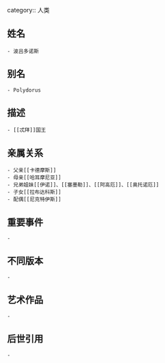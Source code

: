 category:: 人类
## 姓名
	- 波吕多诺斯
## 别名
	- Polydorus
## 描述
	- [[忒拜]]国王
## 亲属关系
	- 父亲[[卡德摩斯]]
	- 母亲[[哈耳摩尼亚]]
	- 兄弟姐妹[[伊诺]]、[[塞墨勒]]、[[阿高厄]]、[[奥托诺厄]]
	- 子女[[拉布达科斯]]
	- 配偶[[尼克特伊斯]]
## 重要事件
	-
## 不同版本
	-
## 艺术作品
	-
## 后世引用
	-

